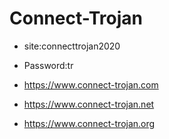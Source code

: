 # Connect-Trojan

* site:connecttrojan2020
* Password:tr

* https://www.connect-trojan.com
* https://www.connect-trojan.net
* https://www.connect-trojan.org
